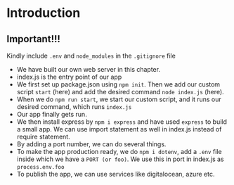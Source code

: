 # Introduction

## Important!!! 
Kindly include `.env` and `node_modules` in the `.gitignore` file

- We have built our own web server in this chapter.
- index.js is the entry point of our app
- We first set up package.json using `npm init`. Then we add our custom script `start` (here) and add the desired 
  command `node index.js` (here).
- When we do `npm run start`, we start our custom script, and it runs our desired command, which runs `index.js`
- Our app finally gets run.
- We then install express by `npm i express` and  have used `express` to build a small app. We can use import 
  statement as 
  well in 
  index.js 
  instead of require 
  statement.
- By adding a port number, we can do several things.
- To make the app production ready, we do `npm i dotenv`, add a `.env` file inside which we have a `PORT (or foo)`. We use this in port in index.js as `process.env.foo`
- To publish the app, we can use services like digitalocean, azure etc. 
